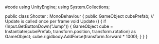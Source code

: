#code 
using UnityEngine;
using System.Collections;

public class Shooter : MonoBehaviour
{
	public GameObject cubePrefab;
	// Update is called once per frame
	void Update () 
	{
		if (Input.GetButtonDown("Jump"))
		{
			GameObject cube = Instantiate(cubePrefab, transform.position, transform.rotation) as GameObject; 
			cube.rigidbody.AddForce(transform.forward * 1000);
		}
	}
}
